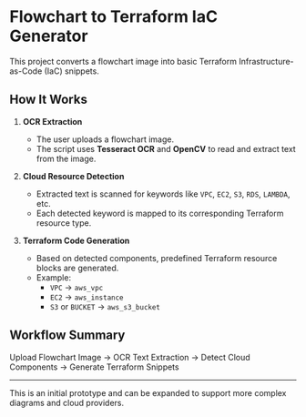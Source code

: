 # Flowchart to Terraform IaC Generator

This project converts a flowchart image into basic Terraform Infrastructure-as-Code (IaC) snippets.

## How It Works

1. **OCR Extraction**  
   - The user uploads a flowchart image.
   - The script uses **Tesseract OCR** and **OpenCV** to read and extract text from the image.

2. **Cloud Resource Detection**  
   - Extracted text is scanned for keywords like `VPC`, `EC2`, `S3`, `RDS`, `LAMBDA`, etc.
   - Each detected keyword is mapped to its corresponding Terraform resource type.

3. **Terraform Code Generation**  
   - Based on detected components, predefined Terraform resource blocks are generated.
   - Example:
     - `VPC` → `aws_vpc`
     - `EC2` → `aws_instance`
     - `S3` or `BUCKET` → `aws_s3_bucket`

## Workflow Summary

Upload Flowchart Image → OCR Text Extraction → Detect Cloud Components → Generate Terraform Snippets

---

This is an initial prototype and can be expanded to support more complex diagrams and cloud providers.
